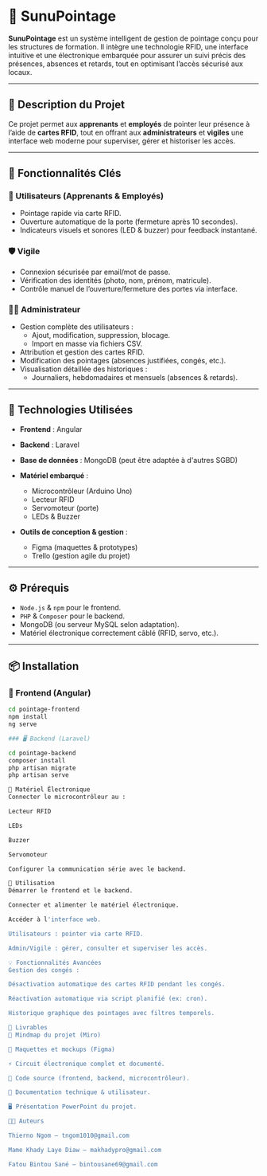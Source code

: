 # 🎯 SunuPointage

**SunuPointage** est un système intelligent de gestion de pointage conçu pour les structures de formation. Il intègre une technologie RFID, une interface intuitive et une électronique embarquée pour assurer un suivi précis des présences, absences et retards, tout en optimisant l’accès sécurisé aux locaux.

---

## 📝 Description du Projet

Ce projet permet aux **apprenants** et **employés** de pointer leur présence à l’aide de **cartes RFID**, tout en offrant aux **administrateurs** et **vigiles** une interface web moderne pour superviser, gérer et historiser les accès.

---

## 🚀 Fonctionnalités Clés

### 👤 Utilisateurs (Apprenants & Employés)
- Pointage rapide via carte RFID.
- Ouverture automatique de la porte (fermeture après 10 secondes).
- Indicateurs visuels et sonores (LED & buzzer) pour feedback instantané.

### 🛡️ Vigile
- Connexion sécurisée par email/mot de passe.
- Vérification des identités (photo, nom, prénom, matricule).
- Contrôle manuel de l’ouverture/fermeture des portes via interface.

### 🧑‍💼 Administrateur
- Gestion complète des utilisateurs :
  - Ajout, modification, suppression, blocage.
  - Import en masse via fichiers CSV.
- Attribution et gestion des cartes RFID.
- Modification des pointages (absences justifiées, congés, etc.).
- Visualisation détaillée des historiques :
  - Journaliers, hebdomadaires et mensuels (absences & retards).

---

## 🧰 Technologies Utilisées

- **Frontend** : Angular
- **Backend** : Laravel
- **Base de données** : MongoDB (peut être adaptée à d'autres SGBD)
- **Matériel embarqué** :
  - Microcontrôleur (Arduino Uno)
  - Lecteur RFID
  - Servomoteur (porte)
  - LEDs & Buzzer

- **Outils de conception & gestion** :
  - Figma (maquettes & prototypes)
  - Trello (gestion agile du projet)

---

## ⚙️ Prérequis

- `Node.js` & `npm` pour le frontend.
- `PHP` & `Composer` pour le backend.
- MongoDB (ou serveur MySQL selon adaptation).
- Matériel électronique correctement câblé (RFID, servo, etc.).

---

## 📦 Installation

### 🔧 Frontend (Angular)

```bash
cd pointage-frontend
npm install
ng serve

### 🖥️ Backend (Laravel)

cd pointage-backend
composer install
php artisan migrate
php artisan serve

🧪 Matériel Électronique
Connecter le microcontrôleur au :

Lecteur RFID

LEDs

Buzzer

Servomoteur

Configurer la communication série avec le backend.

🧭 Utilisation
Démarrer le frontend et le backend.

Connecter et alimenter le matériel électronique.

Accéder à l'interface web.

Utilisateurs : pointer via carte RFID.

Admin/Vigile : gérer, consulter et superviser les accès.

💡 Fonctionnalités Avancées
Gestion des congés :

Désactivation automatique des cartes RFID pendant les congés.

Réactivation automatique via script planifié (ex: cron).

Historique graphique des pointages avec filtres temporels.

📁 Livrables
🧠 Mindmap du projet (Miro)

🎨 Maquettes et mockups (Figma)

⚡ Circuit électronique complet et documenté.

💾 Code source (frontend, backend, microcontrôleur).

📖 Documentation technique & utilisateur.

🖥️ Présentation PowerPoint du projet.

👨‍💻 Auteurs

Thierno Ngom — tngom1010@gmail.com

Mame Khady Laye Diaw — makhadypro@gmail.com

Fatou Bintou Sané — bintousane69@gmail.com




